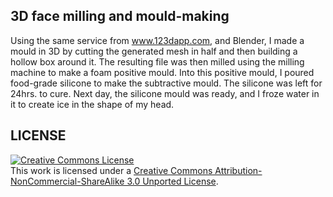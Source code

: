 
## 3D face milling and mould-making

Using the same service from <a href="http://www.123dapp.com/">www.123dapp.com</a>, and Blender, I made a mould in 3D by cutting the generated mesh in half and then building a hollow box around it. The resulting file was then milled using the milling machine to make a foam positive mould. Into this positive mould, I poured food-grade silicone to make the subtractive mould. The silicone was left for 24hrs. to cure. Next day, the silicone mould was ready, and I froze water in it to create ice in the shape of my head.


## LICENSE
<a rel="license" href="http://creativecommons.org/licenses/by-nc-sa/3.0/deed.en_US"><img alt="Creative Commons License" style="border-width:0" src="http://i.creativecommons.org/l/by-nc-sa/3.0/88x31.png" /></a><br />This work is licensed under a <a rel="license" href="http://creativecommons.org/licenses/by-nc-sa/3.0/deed.en_US">Creative Commons Attribution-NonCommercial-ShareAlike 3.0 Unported License</a>.